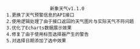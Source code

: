                         新象天气v1.1.0
        1.更换了天气预警信息的API接口
        2.使用逻辑处理了由于接口返回的天气图片与实际天气不符问题
        3.优化了Echarts数据展示效果
        4.修复了由于使用标签选择器产生的警告
        5.对选择日期添加了选中效果    
